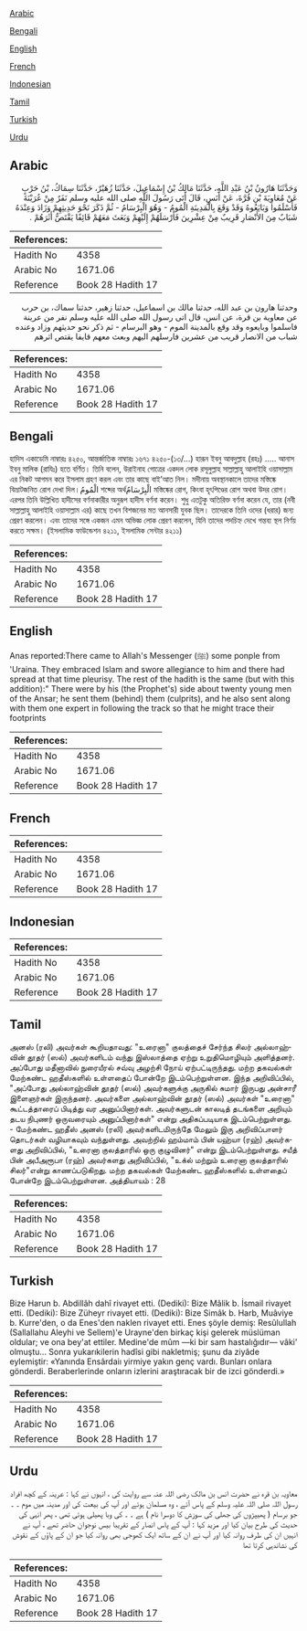[Arabic](#arabic)

[Bengali](#bengali)

[English](#english)

[French](#french)

[Indonesian](#indonesian)

[Tamil](#tamil)

[Turkish](#turkish)

[Urdu](#urdu)

## Arabic


<div dir="rtl" lang="ar" style={{fontSize:'larger',backgroundColor:'#f8f9fa',padding:20}}>
وَحَدَّثَنَا هَارُونُ بْنُ عَبْدِ اللَّهِ، حَدَّثَنَا مَالِكُ بْنُ إِسْمَاعِيلَ، حَدَّثَنَا زُهَيْرٌ، حَدَّثَنَا سِمَاكُ، بْنُ حَرْبٍ عَنْ مُعَاوِيَةَ بْنِ قُرَّةَ، عَنْ أَنَسٍ، قَالَ أَتَى رَسُولَ اللَّهِ صلى الله عليه وسلم نَفَرٌ مِنْ عُرَيْنَةَ فَأَسْلَمُوا وَبَايَعُوهُ وَقَدْ وَقَعَ بِالْمَدِينَةِ الْمُومُ - وَهُوَ الْبِرْسَامُ - ثُمَّ ذَكَرَ نَحْوَ حَدِيثِهِمْ وَزَادَ وَعِنْدَهُ شَبَابٌ مِنَ الأَنْصَارِ قَرِيبٌ مِنْ عِشْرِينَ فَأَرْسَلَهُمْ إِلَيْهِمْ وَبَعَثَ مَعَهُمْ قَائِفًا يَقْتَصُّ أَثَرَهُمْ ‏.‏
</div>
<div style={{backgroundColor:'#f8f9fa',padding:20, marginBottom: 10}}><table> <thead> <tr> <th>References:</th> <th></th> </tr> </thead> <tbody><tr><td>Hadith No</td><td>4358</td></tr><tr><td>Arabic No</td><td>1671.06</td></tr><tr><td>Reference</td><td>Book 28 Hadith 17</td></tr></tbody></table></div>


<div dir="rtl" lang="ar" style={{fontSize:'larger',backgroundColor:'#f8f9fa',padding:20}}>
وحدثنا هارون بن عبد الله، حدثنا مالك بن اسماعيل، حدثنا زهير، حدثنا سماك، بن حرب عن معاوية بن قرة، عن انس، قال اتى رسول الله صلى الله عليه وسلم نفر من عرينة فاسلموا وبايعوه وقد وقع بالمدينة الموم - وهو البرسام - ثم ذكر نحو حديثهم وزاد وعنده شباب من الانصار قريب من عشرين فارسلهم اليهم وبعث معهم قايفا يقتص اثرهم
</div>
<div style={{backgroundColor:'#f8f9fa',padding:20, marginBottom: 10}}><table> <thead> <tr> <th>References:</th> <th></th> </tr> </thead> <tbody><tr><td>Hadith No</td><td>4358</td></tr><tr><td>Arabic No</td><td>1671.06</td></tr><tr><td>Reference</td><td>Book 28 Hadith 17</td></tr></tbody></table></div>

## Bengali


<div dir="ltr" lang="bn" style={{fontSize:'larger',backgroundColor:'#f8f9fa',padding:20}}>
হাদিস একাডেমি নাম্বারঃ ৪২৫০, আন্তর্জাতিক নাম্বারঃ ১৬৭১ ৪২৫০-(১৩/...) হারূন ইবনু আবদুল্লাহ (রহঃ) ..... আনাস ইবনু মালিক (রাযিঃ) হতে বর্ণিত। তিনি বলেন, উরাইনাহ গোত্রের একদল লোক রসূলুল্লাহ সাল্লাল্লাহু আলাইহি ওয়াসাল্লাম এর নিকট আগমন করে ইসলাম গ্রহণ করল এবং তার কাছে বাই’আত নিল। মদীনায় অবস্থানকালে তাদের মস্তিষ্কে বিভ্ৰাটজনিত রোগ দেখা দিল।الْمُومُ শব্দের অর্থالْبِرْسَامُ মস্তিষ্কের রোগ, কিংবা হৃৎপিণ্ডের রোগ অথবা উদর রোগ। এরপর তিনি উল্লিখিত হাদীসের বর্ণনাকারীর অনুরূপ হাদীস বর্ণনা করেন। শুধু এতটুকু অতিরিক্ত বর্ণনা করেন যে, তার (নবী সাল্লাল্লাহু আলাইহি ওয়াসাল্লাম এর) কাছে তখন বিশজনের মত আনসারী যুবক ছিল। তাদেরকে তিনি ওদের (ধরার) জন্য প্রেরণ করলেন। এবং তাদের সঙ্গে একজন এমন অভিজ্ঞ লোক প্রেরণ করলেন, যিনি তাদের পদচিহ্ন দেখে গন্তব্য স্থল নির্ণয় করতে সক্ষম। (ইসলামিক ফাউন্ডেশন ৪২১১, ইসলামিক সেন্টার ৪২১১)
</div>
<div style={{backgroundColor:'#f8f9fa',padding:20, marginBottom: 10}}><table> <thead> <tr> <th>References:</th> <th></th> </tr> </thead> <tbody><tr><td>Hadith No</td><td>4358</td></tr><tr><td>Arabic No</td><td>1671.06</td></tr><tr><td>Reference</td><td>Book 28 Hadith 17</td></tr></tbody></table></div>

## English


<div dir="ltr" lang="en" style={{fontSize:'larger',backgroundColor:'#f8f9fa',padding:20}}>
Anas reported:There came to Allah's Messenger (ﷺ) some ponple from 'Uraina. They embraced Islam and swore allegiance to him and there had spread at that time pleurisy. The rest of the hadith is the same (but with this addition):" There were by his (the Prophet's) side about twenty young men of the Ansar; he sent them (behind) them (culprits), and he also sent along with them one expert in following the track so that he might trace their footprints
</div>
<div style={{backgroundColor:'#f8f9fa',padding:20, marginBottom: 10}}><table> <thead> <tr> <th>References:</th> <th></th> </tr> </thead> <tbody><tr><td>Hadith No</td><td>4358</td></tr><tr><td>Arabic No</td><td>1671.06</td></tr><tr><td>Reference</td><td>Book 28 Hadith 17</td></tr></tbody></table></div>

## French


<div dir="ltr" lang="fr" style={{fontSize:'larger',backgroundColor:'#f8f9fa',padding:20}}>

</div>
<div style={{backgroundColor:'#f8f9fa',padding:20, marginBottom: 10}}><table> <thead> <tr> <th>References:</th> <th></th> </tr> </thead> <tbody><tr><td>Hadith No</td><td>4358</td></tr><tr><td>Arabic No</td><td>1671.06</td></tr><tr><td>Reference</td><td>Book 28 Hadith 17</td></tr></tbody></table></div>

## Indonesian


<div dir="ltr" lang="id" style={{fontSize:'larger',backgroundColor:'#f8f9fa',padding:20}}>

</div>
<div style={{backgroundColor:'#f8f9fa',padding:20, marginBottom: 10}}><table> <thead> <tr> <th>References:</th> <th></th> </tr> </thead> <tbody><tr><td>Hadith No</td><td>4358</td></tr><tr><td>Arabic No</td><td>1671.06</td></tr><tr><td>Reference</td><td>Book 28 Hadith 17</td></tr></tbody></table></div>

## Tamil


<div dir="ltr" lang="ta" style={{fontSize:'larger',backgroundColor:'#f8f9fa',padding:20}}>
அனஸ் (ரலி) அவர்கள் கூறியதாவது: "உரைனா" குலத்தைச் சேர்ந்த சிலர் அல்லாஹ்வின் தூதர் (ஸல்) அவர்களிடம் வந்து இஸ்லாத்தை ஏற்று உறுதிமொழியும் அளித்தனர். அப்போது மதீனாவில் நுரையீரல் சவ்வு அழற்சி நோய் ஏற்பட்டிருந்தது. மற்ற தகவல்கள் மேற்கண்ட ஹதீஸ்களில் உள்ளதைப் போன்றே இடம்பெற்றுள்ளன. இந்த அறிவிப்பில், "அப்போது அல்லாஹ்வின் தூதர் (ஸல்) அவர்களுக்கு அருகில் சுமார் இருபது அன்சாரீ இளைஞர்கள் இருந்தனர். அவர்களை அல்லாஹ்வின் தூதர் (ஸல்) அவர்கள் "உரைனா" கூட்டத்தாரைப் பிடித்து வர அனுப்பினார்கள். அவர்களுடன் காலடித் தடங்களை அறியும் தடய நிபுணர் ஒருவரையும் அனுப்பினார்கள்" என்று அதிகப்படியாக இடம்பெற்றுள்ளது. - மேற்கண்ட ஹதீஸ் அனஸ் (ரலி) அவர்களிடமிருந்தே மேலும் இரு அறிவிப்பாளர் தொடர்கள் வழியாகவும் வந்துள்ளது. அவற்றில் ஹம்மாம் பின் யஹ்யா (ரஹ்) அவர்களது அறிவிப்பில், "உரைனா குலத்தாரில் ஒரு குழுவினர்" என்று இடம்பெற்றுள்ளது. சயீத் பின் அபீஅரூபா (ரஹ்) அவர்களது அறிவிப்பில், "உக்ல் மற்றும் உரைனா குலத்தாரில் சிலர்"என்று காணப்படுகிறது. மற்ற தகவல்கள் மேற்கண்ட ஹதீஸ்களில் உள்ளதைப் போன்றே இடம்பெற்றுள்ளன. அத்தியாயம் : 28
</div>
<div style={{backgroundColor:'#f8f9fa',padding:20, marginBottom: 10}}><table> <thead> <tr> <th>References:</th> <th></th> </tr> </thead> <tbody><tr><td>Hadith No</td><td>4358</td></tr><tr><td>Arabic No</td><td>1671.06</td></tr><tr><td>Reference</td><td>Book 28 Hadith 17</td></tr></tbody></table></div>

## Turkish


<div dir="ltr" lang="tr" style={{fontSize:'larger',backgroundColor:'#f8f9fa',padding:20}}>
Bize Harun b. Abdillâh dahî rivayet etti. (Dediki): Bize Mâlik b. İsmail rivayet etti. (Dediki): Bize Züheyr rivayet etti. (Dediki): Bize Simâk b. Harb, Muâviye b. Kurre'den, o da Enes'den naklen rivayet etti. Enes şöyle demiş: Resûlullah (Sallallahu Aleyhi ve Sellem)'e Urayne'den birkaç kişi gelerek müslüman oldular; ve ona bey'at ettiler. Medine'de mûm —ki bir sam hastalığıdır— vâki' olmuştu... Sonra yukarıkilerin hadîsi gibi nakletmiş; şunu da ziyâde eylemiştir: «Yanında Ensârdaiı yirmiye yakın genç vardı. Bunları onlara gönderdi. Beraberlerinde onların izlerini araştıracak bir de izci gönderdi.»
</div>
<div style={{backgroundColor:'#f8f9fa',padding:20, marginBottom: 10}}><table> <thead> <tr> <th>References:</th> <th></th> </tr> </thead> <tbody><tr><td>Hadith No</td><td>4358</td></tr><tr><td>Arabic No</td><td>1671.06</td></tr><tr><td>Reference</td><td>Book 28 Hadith 17</td></tr></tbody></table></div>

## Urdu


<div dir="rtl" lang="ur" style={{fontSize:'larger',backgroundColor:'#f8f9fa',padding:20}}>
معاویہ بن قرہ نے حضرت انس بن مالک رضی اللہ عنہ سے روایت کی ، انہوں نے کہا : عرینہ کے کچھ افراد رسول اللہ صلی اللہ علیہ وسلم کے پاس آئے ، وہ مسلمان ہوئے اور آپ کی بیعت کی اور مدینہ میں موم ۔ ۔ جو برسام ( پھیپڑوں کی جھلی کی سوزش کا دوسرا نام ) ہے ۔ ۔ کی وبا پھیلی ہوئی تھی ، پھر انہی کی حدیث کی طرح بیان کیا اور مزید کہا : آپ کے پاس انصار کے تقریبا بیس نوجوان حاضر تھے ، آپ نے انہیں ان کی طرف روانہ کیا اور آپ نے ان کے ساتھ ایک کھوجی بھی روانہ کیا جو ان کے پاؤں کے نقوش کی نشاندہی کرتا تھا
</div>
<div style={{backgroundColor:'#f8f9fa',padding:20, marginBottom: 10}}><table> <thead> <tr> <th>References:</th> <th></th> </tr> </thead> <tbody><tr><td>Hadith No</td><td>4358</td></tr><tr><td>Arabic No</td><td>1671.06</td></tr><tr><td>Reference</td><td>Book 28 Hadith 17</td></tr></tbody></table></div>